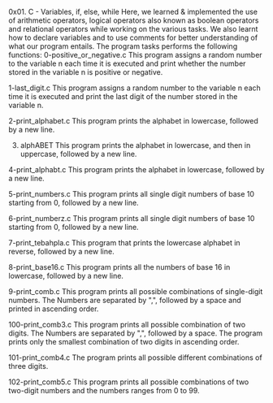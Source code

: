0x01. C - Variables, if, else, while
Here, we learned & implemented the use of arithmetic operators, logical operators also known as boolean operators and relational operators while working on the various tasks.
We also learnt how to declare variables and to use comments for better understanding of what our program entails.
The program tasks performs the following functions:
0-positive_or_negative.c
This program assigns a random number to the variable n each time it is executed and print whether the number stored in the variable n is positive or negative.

1-last_digit.c
This program assigns a random number to the variable n each time it is executed and print the last digit of the number stored in the variable n.

2-print_alphabet.c
This program prints the alphabet in lowercase, followed by a new line.

3. alphABET
This program prints the alphabet in lowercase, and then in uppercase, followed by a new line.

4-print_alphabt.c
This program prints the alphabet in lowercase, followed by a new line.

5-print_numbers.c
This program prints all single digit numbers of base 10 starting from 0, followed by a new line.

6-print_numberz.c
This program prints all single digit numbers of base 10 starting from 0, followed by a new line.

7-print_tebahpla.c
This program that prints the lowercase alphabet in reverse, followed by a new line.

8-print_base16.c
This program prints all the numbers of base 16 in lowercase, followed by a new line.

9-print_comb.c
This program prints all possible combinations of single-digit numbers. The Numbers are separated by ",", followed by a space and printed in ascending order.

100-print_comb3.c
This program prints all possible combination of two digits. The Numbers are separated by ",", followed by a space. The program prints only the smallest combination of two digits in ascending order.

101-print_comb4.c
The program prints all possible different combinations of three digits.

102-print_comb5.c
This program prints all possible combinations of two two-digit numbers and the numbers ranges from 0 to 99.
